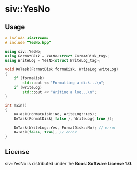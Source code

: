 # siv::YesNo

## Usage
```cpp
# include <iostream>
# include "YesNo.hpp"

using siv::YesNo;
using FormatDisk = YesNo<struct FormatDisk_tag>;
using WriteLog = YesNo<struct WriteLog_tag>;

void DoTask(FormatDisk formaDisk, WriteLog writeLog)
{
	if (formaDisk)
		std::cout << "Formatting a disk...\n";
	if (writeLog)
		std::cout << "Writing a log...\n";
}

int main()
{
	DoTask(FormatDisk::No, WriteLog::Yes);
	DoTask(FormatDisk{ false }, WriteLog{ true });

	DoTask(WriteLog::Yes, FormatDisk::No); // error
	DoTask(false, true); // error
}
```

## License
siv::YesNo is distributed under the **Boost Software License 1.0**.
